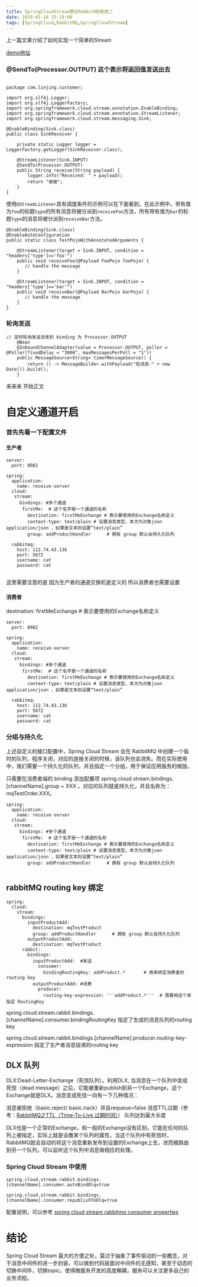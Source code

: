```yaml
---
title: SpringCloudStream整合RabbitMQ使用二
date: 2019-01-18 15:19:00
tags: [SpringCloud,RabbitMQ,SpringCloudStream]
---
```


上一篇文章介绍了如何实现一个简单的Stream

[demo地址](https://github.com/AsummerCat/StreamAndRabbitmq)

<!--more--> 

### @SendTo(Processor.OUTPUT) 这个表示将返回值发送出去

```

package com.linjing.customer;

import org.slf4j.Logger;
import org.slf4j.LoggerFactory;
import org.springframework.cloud.stream.annotation.EnableBinding;
import org.springframework.cloud.stream.annotation.StreamListener;
import org.springframework.cloud.stream.messaging.Sink;

@EnableBinding(Sink.class)
public class SinkReceiver {

    private static Logger logger = LoggerFactory.getLogger(SinkReceiver.class);

    @StreamListener(Sink.INPUT)
    @SendTo(Processor.OUTPUT)    
    public String receive(String payload) {
        logger.info("Received: " + payload);
        return "谢谢";
    }
}
```

使用`@StreamListener`具有调度条件的示例可以在下面看到。在此示例中，带有值为`foo`的标题`type`的所有消息将被分派到`receiveFoo`方法，所有带有值为`bar`的标题`type`的消息将被分派到`receiveBar`方法。

```
@EnableBinding(Sink.class)
@EnableAutoConfiguration
public static class TestPojoWithAnnotatedArguments {

    @StreamListener(target = Sink.INPUT, condition = "headers['type']=='foo'")
    public void receiveFoo(@Payload FooPojo fooPojo) {
       // handle the message
    }

    @StreamListener(target = Sink.INPUT, condition = "headers['type']=='bar'")
    public void receiveBar(@Payload BarPojo barPojo) {
       // handle the message
    }
}
```

### 轮询发送

```
// 定时轮询发送消息到 binding 为 Processor.OUTPUT
    @Bean
    @InboundChannelAdapter(value = Processor.OUTPUT, poller = @Poller(fixedDelay = "3000", maxMessagesPerPoll = "1"))
    public MessageSource<String> timerMessageSource() {
        return () -> MessageBuilder.withPayload("短消息-" + new Date()).build();
    }

```



来来来 开始正文

# 自定义通道开启

### 首先先看一下配置文件

#### 生产者

```
server:
  port: 8082

spring:
  application:
    name: receive-server
  cloud:
   stream:
     bindings: #多个通道
      firstMe:  # 这个名字是一个通道的名称
        destination: firstMeExchange # 表示要使用的Exchange名称定义
        context-type: text/plain # 设置消息类型，本次为对象json   application/json ，如果是文本则设置“text/plain”
        group: addProductHandler      # 拥有 group 默认会持久化队列

  rabbitmq:
    host: 112.74.43.136
    port: 5672
    username: cat
    password: cat


```

这里需要注意的是 因为生产者的通道交换机是定义的 所以消费者也需要设置

#### 消费者

destination: firstMeExchange # 表示要使用的Exchange名称定义

```
server:
  port: 8082

spring:
  application:
    name: receive-server
  cloud:
   stream:
     bindings: #多个通道
      firstMe:  # 这个名字是一个通道的名称
        destination: firstMeExchange # 表示要使用的Exchange名称定义
        context-type: text/plain # 设置消息类型，本次为对象json   application/json ，如果是文本则设置“text/plain”
        
  rabbitmq:
    host: 112.74.43.136
    port: 5672
    username: cat
    password: cat
```



### 分组与持久化

上述自定义的接口配置中，Spring Cloud Stream 会在 RabbitMQ 中创建一个临时的队列，程序关闭，对应的连接关闭的时候，该队列也会消失。而在实际使用中，我们需要一个持久化的队列，并且指定一个分组，用于保证应用服务的缩放。

只需要在消费者端的 binding 添加配置项 spring.cloud.stream.bindings.[channelName].group = XXX 。对应的队列就是持久化，并且名称为：mqTestOrder.XXX。

```
spring:
  application:
    name: receive-server
  cloud:
   stream:
     bindings: #多个通道
      firstMe:  # 这个名字是一个通道的名称
        destination: firstMeExchange # 表示要使用的Exchange名称定义
        context-type: text/plain # 设置消息类型，本次为对象json   application/json ，如果是文本则设置“text/plain”
        group: addProductHandler      # 拥有 group 默认会持久化队列


```

## rabbitMQ routing key 绑定

```
spring:
  cloud:
    stream:
      bindings:
        inputProductAdd:
          destination: mqTestProduct
          group: addProductHandler      # 拥有 group 默认会持久化队列
        outputProductAdd:
          destination: mqTestProduct
      rabbit:
        bindings:
          inputProductAdd:  #发送
            consumer:
              bindingRoutingKey: addProduct.*       # 用来绑定消费者的 routing key
          outputProductAdd: #消费
            producer:
              routing-key-expression: '''addProduct.*'''  # 需要用这个来指定 RoutingKey
```

spring.cloud.stream.rabbit.bindings.[channelName].consumer.bindingRoutingKey
指定了生成的消息队列的routing key

spring.cloud.stream.rabbit.bindings.[channelName].producer.routing-key-expression 指定了生产者消息投递的routing key

## DLX 队列

DLX:Dead-Letter-Exchange（死信队列）。利用DLX, 当消息在一个队列中变成死信（dead message）之后，它能被重新publish到另一个Exchange，这个Exchange就是DLX。消息变成死信一向有一下几种情况：

消息被拒绝（basic.reject/ basic.nack）并且requeue=false
消息TTL过期（参考：[RabbitMQ之TTL（Time-To-Live 过期时间）](http://blog.csdn.net/u013256816/article/details/54916011)）
队列达到最大长度

DLX也是一个正常的Exchange，和一般的Exchange没有区别，它能在任何的队列上被指定，实际上就是设置某个队列的属性，当这个队列中有死信时，RabbitMQ就会自动的将这个消息重新发布到设置的Exchange上去，进而被路由到另一个队列，可以监听这个队列中消息做相应的处理。

### Spring Cloud Stream 中使用

```
spring.cloud.stream.rabbit.bindings.[channelName].consumer.autoBindDlq=true

spring.cloud.stream.rabbit.bindings.[channelName].consumer.republishToDlq=true
```

配置说明，可以参考 [spring cloud stream rabbitmq consumer properties](http://docs.spring.io/spring-cloud-stream/docs/Chelsea.SR2/reference/htmlsingle/index.html#_rabbitmq_consumer_properties)

# 结论

Spring Cloud Stream 最大的方便之处，莫过于抽象了事件驱动的一些概念，对于消息中间件的进一步封装，可以做到代码层面对中间件的无感知，甚至于动态的切换中间件，切换topic。使得微服务开发的高度解耦，服务可以关注更多自己的业务流程。

